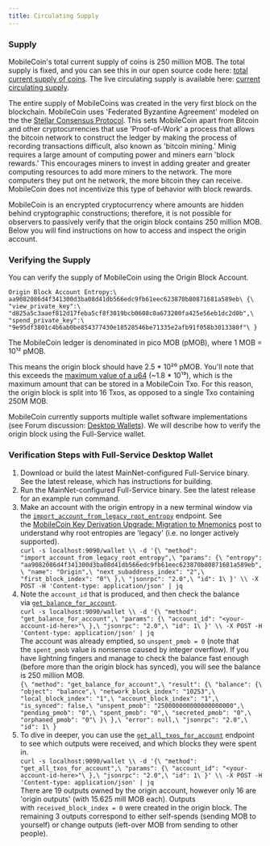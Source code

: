 ```yaml
---
title: Circulating Supply
---
```


### Supply

MobileCoin's total current supply of coins is 250 million MOB.  The total supply is fixed, and you can see this in our open source code here: [total current supply of coins](https://github.com/mobilecoinfoundation/mobilecoin/blob/master/transaction/core/src/constants.rs).  The live circulating supply is 
available here: [current circulating supply](https://mobilecoin.foundation/wp-json/mcfoundation/circulating-supply). 

The entire supply of MobileCoins was created in the very first block on the blockchain. MobileCoin uses 'Federated Byzantine Agreement' modeled on the the [Stellar Consensus Protocol](https://www.stellar.org/papers/stellar-consensus-protocol?locale=en). This sets MobileCoin apart from Bitcoin and other cryptocurrencies that use 'Proof-of-Work' a process that allows the bitcoin network to construct the ledger by making the process of recording transactions difficult, also known as 'bitcoin mining.' Minig requires a large amount of computing power and miners earn 'block rewards.' This encourages miners to invest in adding greater and greater computing resources to add more miners to the network. The more computers they put ont he network, the more bitcoin they can receive. MobileCoin does not incentivize this type of behavior with block rewards.

MobileCoin is an encrypted cryptocurrency where amounts are hidden behind cryptographic constructions; therefore, it is not possible for observers to passively verify that the origin block contains 250 million MOB. Below you will find instructions on how to access and inspect the origin account.


### Verifying the Supply

You can verify the supply of MobileCoin using the Origin Block Account.

`Origin Block Account Entropy:\
aa9082086d4f341300d3ba08d41db566edc9fb61eec623870b80871681a589eb\
{\
"view_private_key":\
"d825a5c3aaef812d17feba5cf8f3019bcb0608c0a673200fa425e56eb1dc2d0b",\
"spend_private_key":\
"9e95df3801c4b6ab0be854377430e18528546be71335e2afb91f058b3013380f"\
}`

The MobileCoin ledger is denominated in pico MOB (pMOB), where 1 MOB = 10¹² pMOB.

This means the origin block should have 2.5 * 10²⁰ pMOB. You'll note that this exceeds the [maximum value of a u64](https://doc.rust-lang.org/std/primitive.u64.html#associatedconstant.MAX) (~1.8 * 10¹⁹), which is the maximum amount that can be stored in a MobileCoin Txo. For this reason, the origin block is split into 16 Txos, as opposed to a single Txo containing 250M MOB.

MobileCoin currently supports multiple wallet software implementations (see Forum discussion: [Desktop Wallets](https://community.mobilecoin.foundation/t/desktop-wallets/566)). We will describe how to verify the origin block using the Full-Service wallet.

### Verification Steps with Full-Service Desktop Wallet

1.  Download or build the latest MainNet-configured Full-Service binary. See the latest release, which has instructions for building.
2.  Run the MainNet-configured Full-Service binary. See the latest release for an example run command.
3.  Make an account with the origin entropy in a new terminal window via the [`import_account_from_legacy_root_entropy`](https://app.gitbook.com/@mobilecoin/s/full-service-api/accounts/account/import_account_from_legacy_root_entropy-deprecated) endpoint. See the [MobileCoin Key Derivation Upgrade: Migration to Mnemonics](https://medium.com/mobilecoin/mobilecoin-key-derivation-upgrade-migration-to-mnemonics-99a329a8b783) post to understand why root entropies are 'legacy' (i.e. no longer actively supported).\
    `curl -s localhost:9090/wallet \\
    -d '{\
    "method": "import_account_from_legacy_root_entropy",\
    "params": {\
    "entropy": "aa9082086d4f341300d3ba08d41db566edc9fb61eec623870b80871681a589eb",\
    "name": "Origin",\
    "next_subaddress_index": "2",\
    "first_block_index": "0"\
    },\
    "jsonrpc": "2.0",\
    "id": 1\
    }' \\
    -X POST -H 'Content-type: application/json' | jq`
4.  Note the `account_id` that is produced, and then check the balance via [`get_balance_for_account`](https://app.gitbook.com/@mobilecoin/s/full-service-api/accounts/balance/get_balance_for_account).\
    `curl -s localhost:9090/wallet \\
    -d '{\
    "method": "get_balance_for_account",\
    "params": {\
    "account_id": "<your-account-id-here>"\
    },\
    "jsonrpc": "2.0",\
    "id": 1\
    }' \\
    -X POST -H 'Content-type: application/json' | jq`\
    The account was already emptied, so `unspent_pmob = 0` (note that the `spent_pmob` value is nonsense caused by integer overflow). If you have lightning fingers and manage to check the balance fast enough (before more than the origin block has synced), you will see the balance is 250 million MOB.\
    `{\
    "method": "get_balance_for_account",\
    "result": {\
    "balance": {\
    "object": "balance",\
    "network_block_index": "10253",\
    "local_block_index": "1",\
    "account_block_index": "1",\
    "is_synced": false,\
    "unspent_pmob": "250000000000000000000",\
    "pending_pmob": "0",\
    "spent_pmob": "0",\
    "secreted_pmob": "0",\
    "orphaned_pmob": "0"\
    }\
    },\
    "error": null,\
    "jsonrpc": "2.0",\
    "id": 1\
    }`
5.  To dive in deeper, you can use the [`get_all_txos_for_account`](https://app.gitbook.com/@mobilecoin/s/full-service-api/transactions/txo/get_all_txos_for_account) endpoint to see which outputs were received, and which blocks they were spent in.\
    `curl -s localhost:9090/wallet \\
    -d '{\
    "method": "get_all_txos_for_account",\
    "params": {\
    "account_id": "<your-account-id-here>"\
    },\
    "jsonrpc": "2.0",\
    "id": 1\
    }' \\
    -X POST -H 'Content-type: application/json' | jq`\
    There are 19 outputs owned by the origin account, however only 16 are 'origin outputs' (with 15.625 mill MOB each). Outputs with `received_block_index = 0` were created in the origin block. The remaining 3 outputs correspond to either self-spends (sending MOB to yourself) or change outputs (left-over MOB from sending to other people).
